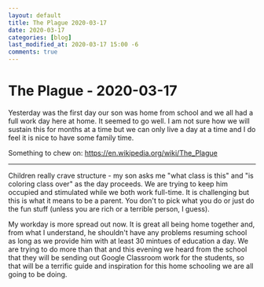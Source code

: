 ```yaml
---
layout: default
title: The Plague 2020-03-17
date: 2020-03-17
categories: [blog]
last_modified_at: 2020-03-17 15:00 -6
comments: true
---
```


# The Plague - 2020-03-17

Yesterday was the first day our son was home from school and we all had a full work day here at home. It seemed to go well. I am not sure how we will sustain this for months at a time but we can only live a day at a time and I do feel it is nice to have some family time.

Something to chew on: https://en.wikipedia.org/wiki/The_Plague

---

Children really crave structure - my son asks me "what class is this" and "is coloring class over" as the day proceeds. We are trying to keep him occupied and stimulated while we both work full-time. It is challenging but this is what it means to be a parent. You don't to pick what you do or just do the fun stuff (unless you are rich or a terrible person, I guess).

My workday is more spread out now. It is great all being home together and, from what I understand, he shouldn't have any problems resuming school as long as we provide him with at least 30 mintues of education a day. We are trying to do more than that and this evening  we heard from the school that they will be sending out Google Classroom work for the students, so that will be a terrific guide and inspiration for this home schooling we are all going to be doing.




